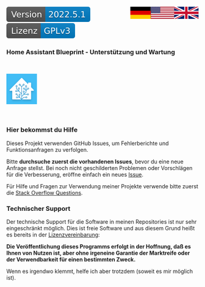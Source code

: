 <a href="Support.en.md"><img src="images/english.svg" valign="top" align="right"/></a>
<a href="Support.md"><img src="images/german.svg" valign="top" align="right"/></a>
[![Version][version-badge]][version-url]
[![License][license-badge]][license-url]

### Home Assistant Blueprint - Unterstützung und Wartung
<br/>

[![Logo][logo]][project-url]

<br/>

### Hier bekommst du Hilfe

Dieses Projekt verwenden GitHub Issues, um Fehlerberichte und Funktionsanfragen zu verfolgen. 

Bitte **durchsuche zuerst die vorhandenen Issues**, bevor du eine neue Anfrage stellst. Bei noch nicht geschilderten Problemen oder Vorschlägen für die Verbesserung, eröffne einfach ein neues [Issue][issue-url].

Für Hilfe und Fragen zur Verwendung meiner Projekte verwende bitte zuerst die [Stack Overflow Questions][soq-url].

### Technischer Support

Der technische Support für die Software in meinen Repositories ist nur sehr eingeschränkt möglich. Dies ist freie Software und aus diesem Grund heißt es bereits in der [Lizenzvereinbarung][license-url]:

**Die Veröffentlichung dieses Programms erfolgt in der Hoffnung, daß es Ihnen von Nutzen ist, aber ohne irgeneine Garantie der Marktreife oder der Verwendbarkeit für einen bestimmten Zweck.**

Wenn es irgendwo klemmt, helfe ich aber trotzdem (soweit es mir möglich ist).

[de]: Support.md
[en]: Support.en.md

[english]: images/english.svg
[german]: images/german.svg
[empty]: images/empty.svg

[logo]: images/hassio-icon.png
[project-url]: https://www.home-assistant.io/docs/automation/using_blueprints/

[license-badge]: images/lizenz.svg
[license-url]: ../License.gpl.md

[version-badge]: images/version.svg
[version-url]: https://github.com/nixe64/Home-Assistant-Blueprint/releases

[issue-url]: https://github.com/nixe64/Home-Assistant-Blueprint/issues

[soq-url]: https://stackoverflow.com/questions/
